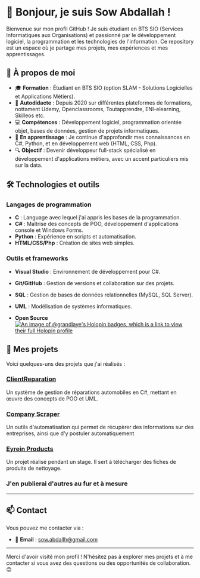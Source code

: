 # 👋 Bonjour, je suis Sow Abdallah !

Bienvenue sur mon profil GitHub ! Je suis étudiant en BTS SIO (Services Informatiques aux Organisations) et passionné par le développement logiciel, la programmation et les technologies de l'information. Ce repository est un espace où je partage mes projets, mes expériences et mes apprentissages.

## 🚀 À propos de moi

- 🎓 **Formation** : Étudiant en BTS SIO (option SLAM - Solutions Logicielles et Applications Métiers).
- 📖 **Autodidacte** : Depuis 2020 sur différentes plateformes de formations, nottament Udemy, Openclassrooms, Toutapprendre, ENI-elearning, Skilleos etc.
- 💻 **Compétences** : Développement logiciel, programmation orientée objet, bases de données, gestion de projets informatiques.
- 🌱 **En apprentissage** : Je continue d'approfondir mes connaissances en C#, Python, et en développement web (HTML, CSS, Php).
- 🔍 **Objectif** : Devenir développeur full-stack spécialisé en développement d'applications métiers, avec un accent particuliers mis sur la data.

## 🛠️ Technologies et outils

### Langages de programmation
- **C** : Language avec lequel j'ai appris les bases de la programmation.
- **C#** : Maîtrise des concepts de POO, développement d'applications console et Windows Forms.
- **Python** : Expérience en scripts et automatisation.
- **HTML/CSS/Php** : Création de sites web simples.

### Outils et frameworks
- **Visual Studio** : Environnement de développement pour C#.
- **Git/GitHub** : Gestion de versions et collaboration sur des projets.
- **SQL** : Gestion de bases de données relationnelles (MySQL, SQL Server).
- **UML** : Modélisation de systèmes informatiques.

- **Open Source** 
[![An image of @grandlaye's Holopin badges, which is a link to view their full Holopin profile](https://holopin.me/grandlaye)](https://holopin.io/@grandlaye)

## 📂 Mes projets

Voici quelques-uns des projets que j'ai réalisés :

### [ClientReparation](https://github.com/GrandLay-e/BTSSIO/tree/main/ClientReparation)
Un système de gestion de réparations automobiles en C#, mettant en œuvre des concepts de POO et UML.
### [Company Scraper](https://github.com/grandlay-e/company-scraper)
Un outils d'automatisation qui permet de récupèrer des informations sur des entreprises, ainsi que d'y postuler automatiquement
### [Eyrein Products](https://github.com/GrandLay-e/eyrein-products)
Un projet réalisé pendant un stage. Il sert à télécharger des fiches de produits de nettoyage.
### J'en publierai d'autres au fur et à mesure

---

## 📫 Contact

Vous pouvez me contacter via :
- 📧 **Email** : [sow.abdallh@gmail.com](mailto:sow.abdallh@gmail.com)
---

Merci d'avoir visité mon profil ! N'hésitez pas à explorer mes projets et à me contacter si vous avez des questions ou des opportunités de collaboration. 😊
